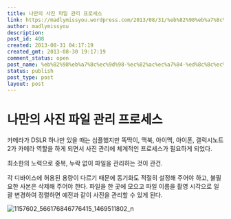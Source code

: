 ```yaml
---
title: 나만의 사진 파일 관리 프로세스
link: https://madlymissyou.wordpress.com/2013/08/31/%eb%82%98%eb%a7%8c%ec%9d%98-%ec%82%ac%ec%a7%84-%ed%8c%8c%ec%9d%bc-%ea%b4%80%eb%a6%ac-%ed%94%84%eb%a1%9c%ec%84%b8%ec%8a%a4/
author: madlymissyou
description: 
post_id: 408
created: 2013-08-31 04:17:19
created_gmt: 2013-08-30 19:17:19
comment_status: open
post_name: %eb%82%98%eb%a7%8c%ec%9d%98-%ec%82%ac%ec%a7%84-%ed%8c%8c%ec%9d%bc-%ea%b4%80%eb%a6%ac-%ed%94%84%eb%a1%9c%ec%84%b8%ec%8a%a4
status: publish
post_type: post
layout: post
---
```


# 나만의 사진 파일 관리 프로세스

카메라가 DSLR 하나만 있을 때는 심플했지만 똑딱이, 맥북, 아이맥, 아이폰, 갤럭시노트2가 카메라 역할을 하게 되면서 사진 관리에 체계적인 프로세스가 필요하게 되었다.

최소한의 노력으로 중복, 누락 없이 파일을 관리하는 것이 관건.

각 디바이스에 허용된 용량이 다르기 때문에 동기화도 적절히 설정해 주어야 하고, 불필요한 사본은 삭제해 주어야 한다. 파일을 한 곳에 모으고 파일 이름을 촬영 시각으로 일괄 변경하여 정렬하면 예전과 같이 사진을 관리할 수 있게 된다.

![1157602_566176846776415_1469511802_n](http://madlymissyou.files.wordpress.com/2014/05/1157602_566176846776415_1469511802_n.jpg)